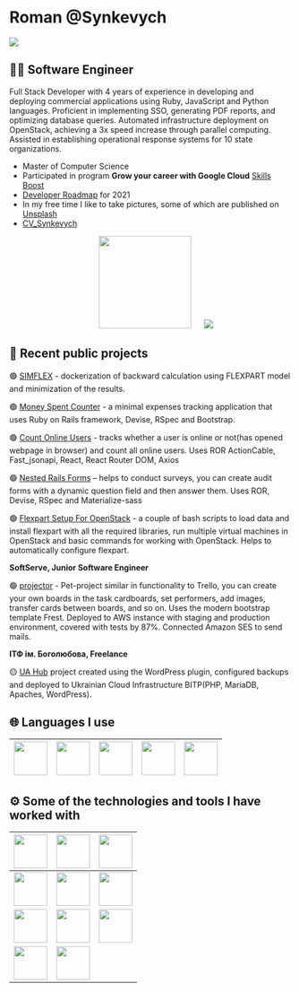 # Roman @Synkevych

![](https://komarev.com/ghpvc/?username=synkevych&style=plastic&color=blue)

## 👨‍💻 Software Engineer

Full Stack Developer with 4 years of experience in developing and deploying commercial applications using Ruby, JavaScript and Python languages. Proficient in implementing SSO, generating PDF reports, and optimizing database queries. Automated infrastructure deployment on OpenStack, achieving a 3x speed increase through parallel computing. Assisted in establishing operational response systems for 10 state organizations.

- Master of Computer Science
- Participated in program **Grow your career with Google Cloud** [Skills Boost](https://www.cloudskillsboost.google/public_profiles/777e21b3-a400-4bed-ad95-e9eaa0ee3055)
- [Developer Roadmap](https://github.com/Synkevych/developer-roadmap) for 2021
- In my free time I like to take pictures, some of which are published on [Unsplash](https://unsplash.com/@synkevych)
- [CV_Synkevych](https://drive.google.com/file/d/1Ey-vMMNpjigUg0NakR27M5kMHerDV3qw/view?usp=share_link)

<p align="middle">
<img src="https://github-readme-stats.vercel.app/api?username=synkevych&count_private=true&show_icons=true&theme=dracula" height=165 hspace=20/>
<img src="https://github-readme-stats.vercel.app/api/top-langs/?username=synkevych&count_private=true&layout=compact&theme=dracula&hide=html&langs_count=6"/>
</p>

## 💼 Recent public projects

🟢 [SIMFLEX](https://github.com/Synkevych/dockerize-simflex) - dockerization of backward calculation using FLEXPART model and minimization of the results.  

🟢 [Money Spent Counter](https://github.com/Synkevych/money_spent_counter) - a minimal expenses tracking application that uses Ruby on Rails framework, Devise, RSpec and Bootstrap.  

🟢 [Count Online Users](https://github.com/Synkevych/realtime_user_tracking) - tracks whether a user is online or not(has opened webpage in browser) and count all online users. Uses ROR ActionCable, Fast_jsonapi, React, React Router DOM, Axios  

🟢 [Nested Rails Forms](https://github.com/Synkevych/nested_rails_forms) – helps to conduct surveys, you can create audit forms with a dynamic question field and then answer them. Uses ROR, Devise, RSpec and Materialize-sass   

🟢 [Flexpart Setup For OpenStack](https://github.com/Synkevych/openstack) - a couple of bash scripts to load data and install flexpart with all the required libraries, run multiple virtual machines in OpenStack and basic commands for working with OpenStack.  Helps to automatically configure flexpart.

**SoftServe, Junior Software Engineer**

🟢 [projector](https://github.com/Synkevych/projector) - Pet-project similar in functionality to Trello, you can create your own boards in the task cardboards, set performers, add images, transfer cards between boards, and so on. Uses the modern bootstrap template Frest. Deployed to AWS instance with staging and production environment, covered with tests by 87%. Connected Amazon SES to send mails.  

**ІТФ ім. Боголюбова, Freelance**

🟡 [UA Hub](http://cloud-5.bitp.kiev.ua/) project created using the WordPress plugin, configured backups and deployed to Ukrainian Cloud Infrastructure BITP(PHP, MariaDB, Apaches, WordPress).

## 🌐 Languages I use

| <img src="https://upload.wikimedia.org/wikipedia/commons/thumb/9/99/Unofficial_JavaScript_logo_2.svg/1200px-Unofficial_JavaScript_logo_2.svg.png" width=60> | <img src="https://upload.wikimedia.org/wikipedia/commons/thumb/7/73/Ruby_logo.svg/1200px-Ruby_logo.svg.png" width=60> | <img src="https://upload.wikimedia.org/wikipedia/commons/thumb/4/4b/Bash_Logo_Colored.svg/1024px-Bash_Logo_Colored.svg.png" width=60> | <img src="https://upload.wikimedia.org/wikipedia/en/thumb/3/30/Java_programming_language_logo.svg/283px-Java_programming_language_logo.svg.png" width=60> | <img src="https://upload.wikimedia.org/wikipedia/commons/thumb/0/05/Go_Logo_Blue.svg/1920px-Go_Logo_Blue.svg.png" width=60>
|:---:|:---:|:---:|:---:|:---:|

## ⚙️ Some of the technologies and tools I have worked with

| <img src="https://upload.wikimedia.org/wikipedia/commons/thumb/6/62/Ruby_On_Rails_Logo.svg/440px-Ruby_On_Rails_Logo.svg.png" width=60> | <img src="https://upload.wikimedia.org/wikipedia/commons/thumb/d/d9/Node.js_logo.svg/1200px-Node.js_logo.svg.png" width=60> | <img src="https://upload.wikimedia.org/wikipedia/commons/thumb/a/a7/React-icon.svg/1024px-React-icon.svg.png" width=60> |
|:---:|:---:|:---:|
| <img src="https://upload.wikimedia.org/wikipedia/commons/thumb/9/93/Amazon_Web_Services_Logo.svg/1920px-Amazon_Web_Services_Logo.svg.png" width=60> | <img src="https://upload.wikimedia.org/wikipedia/ru/4/4c/OpenStack.png" width=60> |  <img src="https://upload.wikimedia.org/wikipedia/commons/thumb/c/c5/Nginx_logo.svg/1920px-Nginx_logo.svg.png" width=60> |
| <img src="https://pbs.twimg.com/profile_images/1143532163499008000/Lu6cGu0z_400x400.png" width=60> | <img src="https://rspec.info/images/logo_ogp.png" width=60>  | <img src="https://linux-notes.org/wp-content/uploads/2019/06/Ustanovka-heroku-v-UnixLinux-660x320.jpg" width="60"> |
| <img src="https://upload.wikimedia.org/wikipedia/commons/f/f3/Visual_Studio_Code_0.10.1_icon.png" width=60> | <img src="https://upload.wikimedia.org/wikipedia/commons/9/9f/Vimlogo.svg" width=60> |  |
